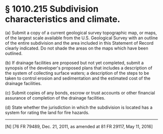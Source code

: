 # § 1010.215   Subdivision characteristics and climate.

(a) Submit a copy of a current geological survey topographic map, or maps, of the largest scale available from the U.S. Geological Survey with an outline of the entire subdivision and the area included in this Statement of Record clearly indicated. Do not shade the areas on the maps which have been outlined.


(b) If drainage facilities are proposed but not yet completed, submit a synopsis of the developer's proposed plans that includes a description of the system of collecting surface waters; a description of the steps to be taken to control erosion and sedimentation and the estimated cost of the drainage facilities.


(c) Submit copies of any bonds, escrow or trust accounts or other financial assurance of completion of the drainage facilities.


(d) State whether the jurisdiction in which the subdivision is located has a system for rating the land for fire hazards.



---

[N] [76 FR 79489, Dec. 21, 2011, as amended at 81 FR 29117, May 11, 2016]




